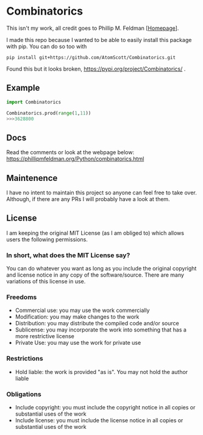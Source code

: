 # Combinatorics

This isn't my work, all credit goes to Phillip M. Feldman [[Homepage](https://phillipmfeldman.org/index.html)].

I made this repo because I wanted to be able to easily install this package with pip. You can do so too with 

`pip install git+https://github.com/AtomScott/Combinatorics.git`

Found this but it looks broken, 
https://pypi.org/project/Combinatorics/ .

## Example

```python
import Combinatorics

Combinatorics.prod(range(1,11))
>>>3628800
```

## Docs
Read the comments or look at the webpage below:
https://phillipmfeldman.org/Python/combinatorics.html

## Maintenence
I have no intent to maintain this project so anyone can feel free to take over. Although, if there are any PRs I will probably have a look at them.


## License
I am keeping the original MIT License (as I am obliged to) which allows users the following permissions.

### In short, what does the MIT License say?

You can do whatever you want as long as you include the original copyright and license notice in any copy of the software/source. There are many variations of this license in use.

### Freedoms
- Commercial use: you may use the work commercially
- Modification: you may make changes to the work
- Distribution: you may distribute the compiled code and/or source
- Sublicense: you may incorporate the work into something that has a more restrictive license
- Private Use: you may use the work for private use

### Restrictions
- Hold liable: the work is provided "as is". You may not hold the author liable

### Obligations
- Include copyright: you must include the copyright notice in all copies or substantial uses of the work
- Include license: you must include the license notice in all copies or substantial uses of the work
